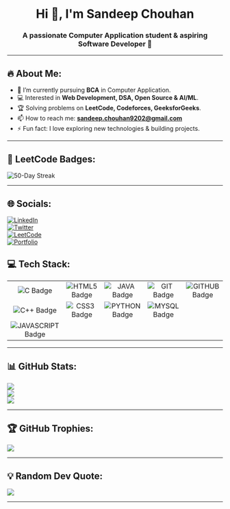 <h1 align="center">Hi 👋, I'm Sandeep Chouhan</h1>
<h3 align="center">A passionate Computer Application student & aspiring Software Developer 🚀</h3>

---

## 🔥 About Me:
- 🌱 I’m currently pursuing **BCA** in Computer Application.  
- 💻 Interested in **Web Development, DSA, Open Source & AI/ML**.  
- 🏆 Solving problems on **LeetCode, Codeforces, GeeksforGeeks**.  
- 📫 How to reach me: **sandeep.chouhan9202@gmail.com**  
- ⚡ Fun fact: I love exploring new technologies & building projects.  

---

## 🏅 LeetCode Badges:
![50-Day Streak](https://img.shields.io/badge/50-Day%20Streak-brightgreen?style=for-the-badge&logo=github&logoColor=white)


---

## 🌐 Socials:
[![LinkedIn](https://img.shields.io/badge/LinkedIn-%230077B5.svg?logo=linkedin&logoColor=white)](https://www.linkedin.com/in/sandeep-chouhan-656171366/)  
[![Twitter](https://img.shields.io/badge/Twitter-%231DA1F2.svg?logo=Twitter&logoColor=white)](/yourprofile)  
[![LeetCode](https://img.shields.io/badge/LeetCode-%23FFA116.svg?logo=leetcode&logoColor=black)](https://leetcode.com/u/Sandeep_Chouhan099/)  
[![Portfolio](https://img.shields.io/badge/Portfolio-%23000000.svg?logo=firefox&logoColor=white)](https://github.com/Sandeep-Chouhan077)  


## 💻 Tech Stack:

|  |  |  |  |  |
| :---: | :---: | :---: | :---: | :---: |
| ![C Badge](https://img.shields.io/badge/C-00599C?style=for-the-badge&logo=c&logoColor=white) | ![HTML5 Badge](https://img.shields.io/badge/HTML5-E34F26?style=for-the-badge&logo=html5&logoColor=white) | ![JAVA Badge](https://img.shields.io/badge/Java-ED8B00?style=for-the-badge&logo=openjdk&logoColor=white) | ![GIT Badge](https://img.shields.io/badge/Git-F05032?style=for-the-badge&logo=git&logoColor=white) | ![GITHUB Badge](https://img.shields.io/badge/GitHub-121011?style=for-the-badge&logo=github&logoColor=white) |
| ![C++ Badge](https://img.shields.io/badge/C++-00599C?style=for-the-badge&logo=c%2B%2B&logoColor=white) | ![CSS3 Badge](https://img.shields.io/badge/CSS3-1572B6?style=for-the-badge&logo=css3&logoColor=white) | ![PYTHON Badge](https://img.shields.io/badge/Python-3776AB?style=for-the-badge&logo=python&logoColor=white) | ![MYSQL Badge](https://img.shields.io/badge/MySQL-00000F?style=for-the-badge&logo=mysql&logoColor=white) | |
| ![JAVASCRIPT Badge](https://img.shields.io/badge/JavaScript-F7DF1E?style=for-the-badge&logo=javascript&logoColor=black) | | | | |


---

## 📊 GitHub Stats:
![](https://github-readme-stats.vercel.app/api?username=YourGitHubUsername&theme=radical&hide_border=false&include_all_commits=true&count_private=true)  
![](https://github-readme-streak-stats.herokuapp.com/?user=YourGitHubUsername&theme=radical&hide_border=false)  
![](https://github-readme-stats.vercel.app/api/top-langs/?username=YourGitHubUsername&theme=radical&hide_border=false&layout=compact)

---

## 🏆 GitHub Trophies:
![](https://github-profile-trophy.vercel.app/?username=YourGitHubUsername&theme=darkhub&no-frame=false&no-bg=true&margin-w=4)

---

## 💡 Random Dev Quote:
![](https://quotes-github-readme.vercel.app/api?type=horizontal&theme=radical)

---
